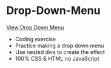 # Drop-Down-Menu

[View Drop Down Menu](https://brixsta.github.io/Drop-Down-Menu/)

- Coding exercise
- Practice making a drop down menu
- Use nested divs to create the effect
- 100% CSS & HTML no JavaScript
